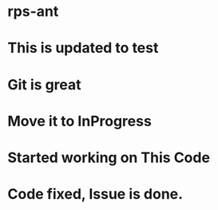 # rps-ant
# This is updated to test
# Git is great
# Move it to InProgress
# Started working on This Code
# Code fixed, Issue is done.